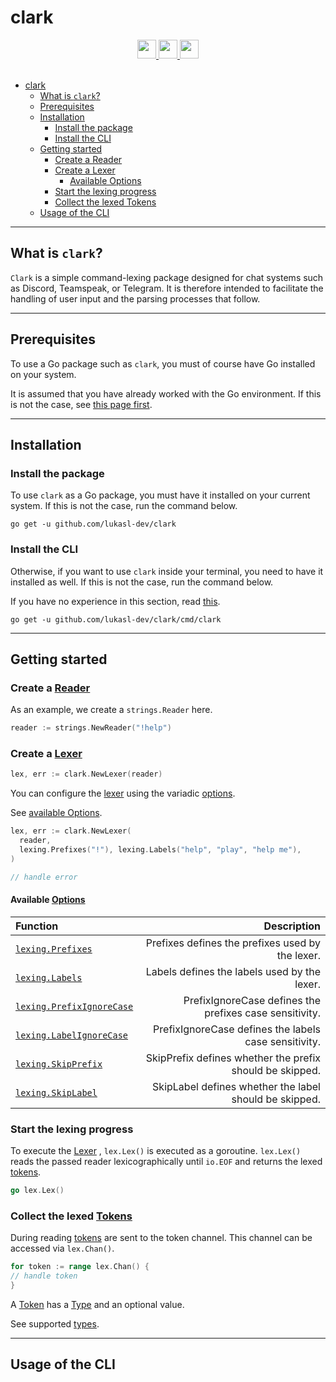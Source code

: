 # clark

<div align="center">
  <a href="https://golang.org/">
    <img
      src="https://img.shields.io/badge/MADE%20WITH-GO-%23EF4041?style=for-the-badge"
      height="30"
    />
  </a>
  <a href="https://pkg.go.dev/github.com/lukasl-dev/clark">
    <img
      src="https://img.shields.io/badge/godoc-reference-5272B4.svg?style=for-the-badge"
      height="30"
    />
  </a>
  <a href="https://goreportcard.com/report/github.com/lukasl-dev/clark">
    <img
      src="https://goreportcard.com/badge/github.com/lukasl-dev/clark?style=for-the-badge"
      height="30"
    />
  </a>
</div>

<br>

- [clark](#clark)
  - [What is `clark`?](#what-is-clark)
  - [Prerequisites](#prerequisites)
  - [Installation](#installation)
    - [Install the package](#install-the-package)
    - [Install the CLI](#install-the-cli)
  - [Getting started](#getting-started)
    - [Create a Reader](#create-a-reader)
    - [Create a Lexer](#create-a-lexer)
      - [Available Options](#available-options)
    - [Start the lexing progress](#start-the-lexing-progress)
    - [Collect the lexed Tokens](#collect-the-lexed-tokens)
  - [Usage of the CLI](#usage-of-the-cli)

---

## What is `clark`?

`Clark` is a simple command-lexing package designed for chat systems such as Discord, Teamspeak, or Telegram. It is
therefore intended to facilitate the handling of user input and the parsing processes that follow.

---

## Prerequisites

To use a Go package such as `clark`, you must of course have Go installed on your system.

It is assumed that you have already worked with the Go environment. If this is not the case,
see [this page first](https://golang.org/doc/install).

---

## Installation

### Install the package

To use `clark` as a Go package, you must have it installed on your current system. If this is not the case, run the
command below.

```console
go get -u github.com/lukasl-dev/clark
```

### Install the CLI

Otherwise, if you want to use `clark` inside your terminal, you need to have it installed as well. If this is not the
case, run the command below.

If you have no experience in this section,
read [this](https://golang.org/cmd/go/#hdr-Compile_and_install_packages_and_dependencies).

```console
go get -u github.com/lukasl-dev/clark/cmd/clark
```

---

## Getting started

### Create a [Reader](https://pkg.go.dev/io#Reader)

As an example, we create a `strings.Reader` here.

```go
reader := strings.NewReader("!help")
```

### Create a [Lexer](https://pkg.go.dev/github.com/lukasl-dev/clark/lexing#Lexer)

```go
lex, err := clark.NewLexer(reader)
```

You can configure the [lexer](https://pkg.go.dev/github.com/lukasl-dev/clark/lexing#Lexer) using the
variadic [options](https://pkg.go.dev/github.com/lukasl-dev/clark#Option).

See [available Options](#available-options).

```go
lex, err := clark.NewLexer(
  reader,
  lexing.Prefixes("!"), lexing.Labels("help", "play", "help me"),
)

// handle error
```

#### Available [Options](https://pkg.go.dev/github.com/lukasl-dev/clark#Option)

| Function                                                                                            |                                              Description |
| :-------------------------------------------------------------------------------------------------- | -------------------------------------------------------: |
| [`lexing.Prefixes`](https://pkg.go.dev/github.com/lukasl-dev/clark/lexing#Prefixes)                 |         Prefixes defines the prefixes used by the lexer. |
| [`lexing.Labels`](https://pkg.go.dev/github.com/lukasl-dev/clark/lexing#Labels)                     |             Labels defines the labels used by the lexer. |
| [`lexing.PrefixIgnoreCase`](https://pkg.go.dev/github.com/lukasl-dev/clark/lexing#PrefixIgnoreCase) |  PrefixIgnoreCase defines the prefixes case sensitivity. |
| [`lexing.LabelIgnoreCase`](https://pkg.go.dev/github.com/lukasl-dev/clark/lexing#LabelIgnoreCase)   |    PrefixIgnoreCase defines the labels case sensitivity. |
| [`lexing.SkipPrefix`](https://pkg.go.dev/github.com/lukasl-dev/clark/lexing#SkipPrefix)             | SkipPrefix defines whether the prefix should be skipped. |
| [`lexing.SkipLabel`](https://pkg.go.dev/github.com/lukasl-dev/clark/lexing#SkipLabel)               |   SkipLabel defines whether the label should be skipped. |

### Start the lexing progress

To execute the [Lexer](https://pkg.go.dev/github.com/lukasl-dev/clark/lexing#Lexer)
, `lex.Lex()` is executed as a goroutine. `lex.Lex()` reads the passed reader lexicographically until `io.EOF` and
returns the lexed [tokens](https://pkg.go.dev/github.com/lukasl-dev/clark/lexing/token#Token).

```go
go lex.Lex()
```

### Collect the lexed [Tokens](https://pkg.go.dev/github.com/lukasl-dev/clark/lexing/token#Token)

During reading [tokens](https://pkg.go.dev/github.com/lukasl-dev/clark/lexing/token#Token) are sent to the token
channel. This channel can be accessed via `lex.Chan()`.

```go
for token := range lex.Chan() {
// handle token
}
```

A [Token](https://pkg.go.dev/github.com/lukasl-dev/clark/lexing/token#Token) has
a [Type](https://pkg.go.dev/github.com/lukasl-dev/clark/lexing/token#Type) and an optional value.

See supported [types](https://pkg.go.dev/github.com/lukasl-dev/clark/lexing/token#Type).

---

## Usage of the CLI
